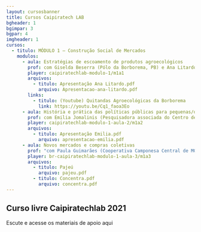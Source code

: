 ```yaml
---
layout: cursosbanner
title: Cursos Caipiratech LAB
bgheader: 1
bgimpar: 3
bgpar: 4
imgheader: 1
cursos:
  - titulo: MÓDULO 1 – Construção Social de Mercados
    modulos:
      - aula: Estratégias de escoamento de produtos agroecológicos
        prof: com Giselda Beserra (Pólo da Borborema, PB) e Ana Litardo (Assoc. Agroecológica de Teresópolis, RJ)
        player: caipiratechlab-modulo-1/m1a1
        arquivos:
          - titulo: Apresentação Ana Litardo.pdf 
            arquivo: Apresentacao-ana-litardo.pdf 
        links:
          - titulo: (Youtube) Quitandas Agroecológicas da Borborema
            link: https://youtu.be/Cq1_faoa3Eo    
      - aula: História e prática das políticas públicas para pequenas/os agricultoras/es no Brasil
        prof: com Emilia Jomalinis (Pesquisadora associada do Centro de Referência em Soberania e Segurança Alimentar e Nutricional/UFRRJ, RJ)
        player: caipiratechlab-modulo-1-aula-2/m1a2
        arquivos:
          - titulo: Apresentação Emilia.pdf 
            arquivo: apresentacao-emilia.pdf
      - aula: Novos mercados e compras coletivas
        prof: "com Paula Guimarães (Cooperativa Camponesa Central de MG) e Apolônia da Silva (Rede de Mulheres Produtoras do Pajeú, PE); mediação: Marcela Martins (Amerek/UFMG, MG)"
        player: br-caipiratechlab-modulo-1-aula-3/m1a3
        arquivos:
          - titulo: Pajeú
            arquivo: pajeu.pdf
          - titulo: Concentra.pdf
            arquivo: concentra.pdf
---
```


## Curso livre Caipiratechlab 2021

Escute e acesse os materiais de apoio aqui